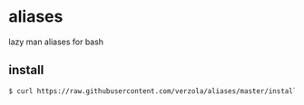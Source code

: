 # aliases
lazy man aliases for bash

## install
```sh
$ curl https://raw.githubusercontent.com/verzola/aliases/master/install.sh | bash
```
